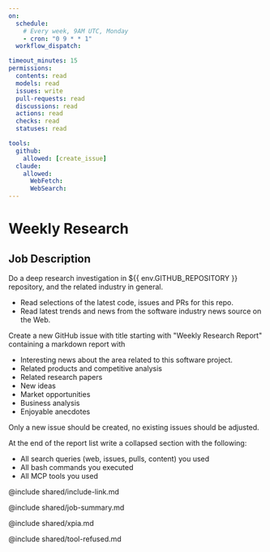 ```yaml
---
on:
  schedule:
    # Every week, 9AM UTC, Monday
    - cron: "0 9 * * 1"
  workflow_dispatch:

timeout_minutes: 15
permissions:
  contents: read
  models: read
  issues: write
  pull-requests: read
  discussions: read
  actions: read
  checks: read
  statuses: read

tools:
  github:
    allowed: [create_issue]
  claude:
    allowed:
      WebFetch:
      WebSearch:
---
```


# Weekly Research

## Job Description

Do a deep research investigation in ${{ env.GITHUB_REPOSITORY }} repository, and the related industry in general.

- Read selections of the latest code, issues and PRs for this repo.
- Read latest trends and news from the software industry news source on the Web.

Create a new GitHub issue with title starting with "Weekly Research Report" containing a markdown report with

- Interesting news about the area related to this software project.
- Related products and competitive analysis
- Related research papers
- New ideas
- Market opportunities
- Business analysis
- Enjoyable anecdotes

Only a new issue should be created, no existing issues should be adjusted.

At the end of the report list write a collapsed section with the following:
- All search queries (web, issues, pulls, content) you used
- All bash commands you executed
- All MCP tools you used

@include shared/include-link.md

@include shared/job-summary.md

@include shared/xpia.md

@include shared/tool-refused.md

<!-- include shared/gh-read-tools.md -->
